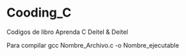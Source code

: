 # Cooding_C
Codigos de libro Aprenda C Deitel &amp; Deitel

Para compilar gcc Nombre_Archivo.c -o Nombre_ejecutable
